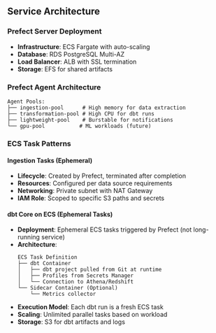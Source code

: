 ## Service Architecture

### Prefect Server Deployment

- **Infrastructure**: ECS Fargate with auto-scaling
- **Database**: RDS PostgreSQL Multi-AZ
- **Load Balancer**: ALB with SSL termination
- **Storage**: EFS for shared artifacts

### Prefect Agent Architecture

```
Agent Pools:
├── ingestion-pool      # High memory for data extraction
├── transformation-pool # High CPU for dbt runs
├── lightweight-pool    # Burstable for notifications
└── gpu-pool           # ML workloads (future)
```

### ECS Task Patterns

#### Ingestion Tasks (Ephemeral)

- **Lifecycle**: Created by Prefect, terminated after completion
- **Resources**: Configured per data source requirements
- **Networking**: Private subnet with NAT Gateway
- **IAM Role**: Scoped to specific S3 paths and secrets

#### dbt Core on ECS (Ephemeral Tasks)

- **Deployment**: Ephemeral ECS tasks triggered by Prefect (not long-running service)
- **Architecture**:
  ```
  ECS Task Definition
  ├── dbt Container
  │   ├── dbt project pulled from Git at runtime
  │   ├── Profiles from Secrets Manager
  │   └── Connection to Athena/Redshift
  └── Sidecar Container (Optional)
      └── Metrics collector
  ```
- **Execution Model**: Each dbt run is a fresh ECS task
- **Scaling**: Unlimited parallel tasks based on workload
- **Storage**: S3 for dbt artifacts and logs
